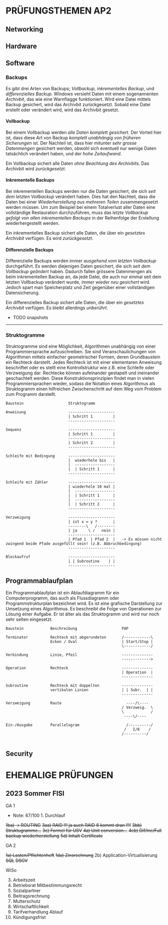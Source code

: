 # PRÜFUNGSTHEMEN AP2

## Networking

## Hardware

## Software

### Backups

Es gibt drei Arten von Backups; *Vollbackup*, *inkrementelles Backup*, und *differenzielles Backup*. 
Windows versieht Daten mit einem sogenannenten *Archivbit*, das wie eine Warnflagge funktioniert. Wird eine Datei mittels Backup gesichert, wird das Archivbit zurückgesetzt.
Sobald eine Datei erstellt oder verändert wird, wird das Archivbit gesetzt. 

#### Vollbackup

Bei einem Vollbackup werden *alle Daten komplett gesichert*. Der Vorteil hier ist, dass diese Art von Backup *komplett unabhängig von früheren Sicherungen* ist. 
Der Nachteil ist, dass hier mitunter *sehr grosse Datenmengen* gesichert werden, obwohl sich eventuell nur wenige Daten tatsächlich verändert haben, und der *hohe Zeitaufwand*.

Ein Vollbackup sichert alle Daten *ohne Beachtung des Archivbits*. Das Archivbit wird *zurückgesetzt*.

#### Inkrementelle Backups

Bei inkrementellen Backups werden nur die Daten gesichert, die sich *seit dem letzten Vollbackup* verändert haben. 
Dies hat den Nachteil, dass die Daten bei einer *Wiederherstellung aus mehreren Teilen* zusammengesetzt werden müssen. 
Um zum Beispiel bei einem Totalverlust aller Daten eine vollständige Restauration durchzuführen, muss das *letzte Vollbackup gefolgt von allen inkrementellen Backups* in der Reihenfolge der Erstellung wiederhergestellt werden.

Ein inkrementelles Backup sichert alle Daten, die über ein *gesetztes Archivbit* verfügen. Es wird *zurückgesetzt*.

#### Differenzielle Backups

Differenzielle Backups werden immer *ausgehend vom letzten Vollbackup* durchgeführt. Es werden diejenigen Daten gesichert, die sich *seit dem Vollbackup geändert* haben. 
Dadurch fallen grössere Datenmengen als beim inkrementellen Backup an, da jede Datei, die auch nur einmal seit dem letzten Vollbackup verändert wurde, *immer wieder neu gesichert* wird. 
Jedoch spart man Speicherplatz und Zeit gegenüber einer vollständigen Datensicherung.

Ein differenzielles Backup sichert alle Daten, die über ein *gesetztes Archivbit* verfügen. Es bleibt allerdings *unberührt*.

- TODO snapshots

---

### Struktogramme

Struktogramme sind eine Möglichkeit, Algorithmen unabhängig von einer Programmiersprache aufzuschreiben. Sie sind Veranschaulichungen von Algorithmen mittels einfacher geometrischer Formen, deren Grundbaustein ein Rechteck darstellt. Jedes Rechteck ist mit einer elementaren Anweisung beschriftet oder es stellt eine Kontrollstruktur wie z.B. eine Schleife oder Verzweigung dar. Rechtecke können aufeinander gestapelt und ineinander geschachtelt werden. Diese Konstruktionsprinzipien findet man in vielen Programmiersprachen wieder, sodass die Notation eines Algorithmus als Struktogramm einen hilfreichen Zwischenschritt auf dem Weg vom Problem zum Programm darstellt. 

```
Baustein                    Struktogramm

Anweisung                   ---------------------
                            | Schritt 1         |
                            ---------------------

Sequenz                     ---------------------
                            | Schritt 1         |
                            ---------------------
                            | Schritt 2         |
                            ---------------------

Schleife mit Bedingung      ---------------------
                            |  wiederhole bis   |
                            |  ------------------
                            |  | Schritt 1      |
                            ---------------------

Schleife mit Zähler         ---------------------
                            | wiederhole 10 mal |
                            |  ------------------
                            |  | Schritt 1      |
                            |  ------------------
                            |  | Schritt 2      |
                            ---------------------

Verzweigung                 ---------------------
                            | ist x = y ?       |
                            --------\   /--------
                            | ja     \ /   nein |
                            ---------------------
                            | Pfad 1  | Pfad 2  |   -> Es müssen nicht zwingend beide Pfade ausgefüllt sein! (z.B. Abbruchbedingung)
                            ---------------------

Blockaufruf                 ---------------------
                            | | Subroutine    | |
                            ---------------------
```

## Programmablaufplan

Ein Programmablaufplan ist ein Ablaufdiagramm für ein Computerprogramm, das auch als Flussdiagramm oder Programmstrukturplan bezeichnet wird. Es ist eine grafische Darstellung zur Umsetzung eines Algorithmus. Es beschreibt die Folge von Operationen zur Lösung einer Aufgabe.
Er ist älter als das Struktogramm und wird nur noch sehr selten eingesetzt.

```
Baustein            Beschreibung                    PAP

Terminator          Rechteck mit abgerundeten       /------------\
                    Ecken / Oval                    | Start/Stop |
                                                    \------------/

Verbindung          Linie, Pfeil                    --------------
                                                    ------------->

Operation           Rechteck                        --------------
                                                    | Operation  |
                                                    --------------

Subroutine          Rechteck mit doppelten          --------------
                    vertikalen Linien               | | Subr.  | |
                                                    --------------

Verzweigung         Raute                             ----/\----
                                                    / Verzweig.  \
                                                    \            /
                                                     ----\/----

Ein-/Ausgabe        Parallelogram                     /----------/
                                                     /   I/0    /
                                                    /----------/


```

## Security

# EHEMALIGE PRÜFUNGEN

## 2023 Sommer FISI

GA 1

- Note: 67/100 1. Durchlauf
                
~~1ba) -> ROUTING~~
~~3aa) RAID !!! ja auch RAID 6 kommt dran !!!!~~
~~3bb) Struktugramme...~~
~~3c) Formel für USV~~
~~4a) Unit conversion...~~
~~4cb) Dif/Inc/Full backup wiederherstellung~~
~~5d) Inhalt Certificate~~

GA 2 

~~1a) Lasten/Pflichtenheft~~
~~1da) Zinsrechnung~~ 
2b) Application-Virtualisierung
~~SQL~~ 
~~DSGV~~ 

WiSo

3) Arbeitszeit 
7) Betriebsrat Mitbestimmungsrecht 
10) Sozialpartner
12) Beitragsrechnung
18) Mutterschutz
20) Wirtschaftlichkeit
26) Tarifverhandlung Ablauf
27) Kündigungsfrist 

